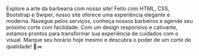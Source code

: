 Explore a arte da barbearia com nosso site! Feito com HTML, CSS, Bootstrap e Swiper, nosso site oferece uma experiência elegante e moderna. Navegue pelos serviços, conheça nossos barbeiros e agende seu próximo corte com facilidade. Com um design responsivo e cativante, estamos prontos para transformar sua experiência de cuidados com o visual. Marque seu horário hoje mesmo e descubra o poder de um corte de qualidade! 💈✂️
